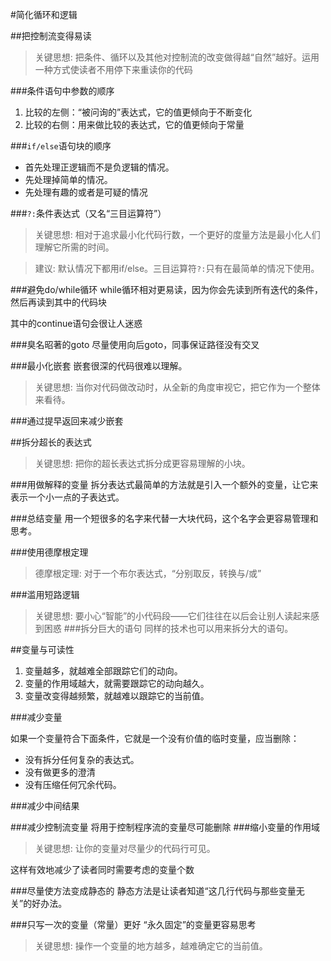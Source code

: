 #简化循环和逻辑

##把控制流变得易读

> 关键思想: 把条件、循环以及其他对控制流的改变做得越“自然”越好。运用一种方式使读者不用停下来重读你的代码

###条件语句中参数的顺序

1. 比较的左侧：“被问询的”表达式，它的值更倾向于不断变化
2. 比较的右侧：用来做比较的表达式，它的值更倾向于常量

###`if/else`语句块的顺序
* 首先处理正逻辑而不是负逻辑的情况。
* 先处理掉简单的情况。
* 先处理有趣的或者是可疑的情况

###`?:`条件表达式（又名“三目运算符”）

> 关键思想: 相对于追求最小化代码行数，一个更好的度量方法是最小化人们理解它所需的时间。

> 建议: 默认情况下都用if/else。三目运算符`?:`只有在最简单的情况下使用。

###避免do/while循环
while循环相对更易读，因为你会先读到所有迭代的条件，然后再读到其中的代码块

其中的continue语句会很让人迷惑

###臭名昭著的goto
尽量使用向后goto，同事保证路径没有交叉

###最小化嵌套
嵌套很深的代码很难以理解。

> 关键思想: 当你对代码做改动时，从全新的角度审视它，把它作为一个整体来看待。

###通过提早返回来减少嵌套

##拆分超长的表达式
> 关键思想: 把你的超长表达式拆分成更容易理解的小块。

###用做解释的变量
拆分表达式最简单的方法就是引入一个额外的变量，让它来表示一个小一点的子表达式。

###总结变量
用一个短很多的名字来代替一大块代码，这个名字会更容易管理和思考。

###使用德摩根定理
> 德摩根定理: 对于一个布尔表达式，“分别取反，转换与/或”

###滥用短路逻辑

> 关键思想: 要小心“智能”的小代码段——它们往往在以后会让别人读起来感到困惑
###拆分巨大的语句
同样的技术也可以用来拆分大的语句。

##变量与可读性

1. 变量越多，就越难全部跟踪它们的动向。
2. 变量的作用域越大，就需要跟踪它的动向越久。
3. 变量改变得越频繁，就越难以跟踪它的当前值。

###减少变量

如果一个变量符合下面条件，它就是一个没有价值的临时变量，应当删除：

* 没有拆分任何复杂的表达式。
* 没有做更多的澄清
* 没有压缩任何冗余代码。

###减少中间结果

###减少控制流变量
将用于控制程序流的变量尽可能删除
###缩小变量的作用域
> 关键思想: 让你的变量对尽量少的代码行可见。

这样有效地减少了读者同时需要考虑的变量个数

###尽量使方法变成静态的
静态方法是让读者知道“这几行代码与那些变量无关”的好办法。

###只写一次的变量（常量）更好
“永久固定”的变量更容易思考

> 关键思想: 操作一个变量的地方越多，越难确定它的当前值。